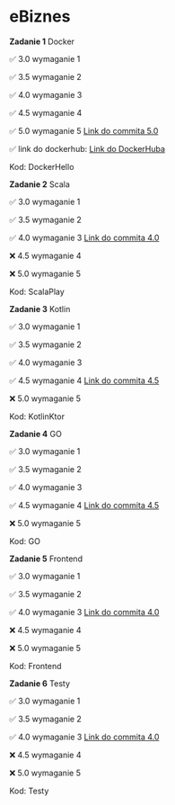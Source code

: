 # eBiznes
**Zadanie 1** Docker

:white_check_mark: 3.0 wymaganie 1

:white_check_mark: 3.5 wymaganie 2 

:white_check_mark: 4.0 wymaganie 3 

:white_check_mark: 4.5 wymaganie 4 

:white_check_mark: 5.0 wymaganie 5 [Link do commita 5.0](https://github.com/MichalZx/eBiznes/commit/787d5a974719c844245174d6c519dddcf9af1cf8)

:white_check_mark: link do dockerhub: [Link do DockerHuba](https://hub.docker.com/repository/docker/miczlx/docker-hello/general)

Kod: DockerHello

**Zadanie 2** Scala

:white_check_mark: 3.0 wymaganie 1

:white_check_mark: 3.5 wymaganie 2 

:white_check_mark: 4.0 wymaganie 3 [Link do commita 4.0](https://github.com/MichalZx/eBiznes/commit/11b5c840207e79de8ca2c80bd3e853325dac8a0c)

:x: 4.5 wymaganie 4 

:x: 5.0 wymaganie 5 

Kod: ScalaPlay

**Zadanie 3** Kotlin

:white_check_mark: 3.0 wymaganie 1

:white_check_mark: 3.5 wymaganie 2 

:white_check_mark: 4.0 wymaganie 3

:white_check_mark: 4.5 wymaganie 4 [Link do commita 4.5](https://github.com/MichalZx/eBiznes/commit/38e8bb1c53e0965e1827b34abb7c58097bcc1c38)

:x: 5.0 wymaganie 5 

Kod: KotlinKtor

**Zadanie 4** GO

:white_check_mark: 3.0 wymaganie 1

:white_check_mark: 3.5 wymaganie 2 

:white_check_mark: 4.0 wymaganie 3

:white_check_mark: 4.5 wymaganie 4 [Link do commita 4.5](https://github.com/MichalZx/eBiznes/commit/f5621b44b81078396b37b7203381f8e1d6db8954)

:x: 5.0 wymaganie 5 

Kod: GO

**Zadanie 5** Frontend

:white_check_mark: 3.0 wymaganie 1

:white_check_mark: 3.5 wymaganie 2 

:white_check_mark: 4.0 wymaganie 3  [Link do commita 4.0](https://github.com/MichalZx/eBiznes/commit/20a238da284c074277b2a891f3e1bc38aa5ac96a)

:x: 4.5 wymaganie 4

:x: 5.0 wymaganie 5 

Kod: Frontend

**Zadanie 6** Testy

:white_check_mark: 3.0 wymaganie 1

:white_check_mark: 3.5 wymaganie 2 

:white_check_mark: 4.0 wymaganie 3  [Link do commita 4.0](https://github.com/MichalZx/eBiznes/commit/e1b0c44b33fdc39779465e3bbebacf5f390e8413)

:x: 4.5 wymaganie 4

:x: 5.0 wymaganie 5 

Kod: Testy
